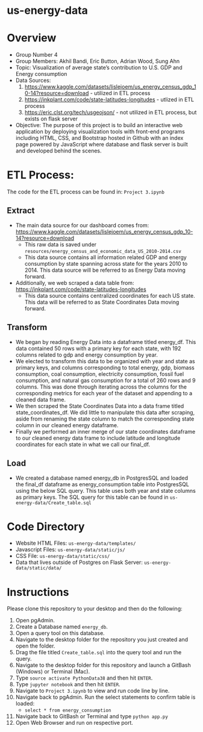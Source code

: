 # us-energy-data
# Overview

- Group Number 4
- Group Members: Akhil Bandi, Eric Button, Adrian Wood, Sung Ahn
- Topic: Visualization of average state’s contribution to U.S. GDP and Energy consumption
- Data Sources: 
    1. https://www.kaggle.com/datasets/lislejoem/us_energy_census_gdp_10-14?resource=download - utilized in ETL process
    1. https://inkplant.com/code/state-latitudes-longitudes - utlized in ETL process
    1. https://eric.clst.org/tech/usgeojson/ - not utilized in ETL process, but exists on flask server
- Objective: The purpose of this project is to build an interactive web application by deploying visualization tools with front-end programs including HTML, CSS, and Bootstrap hosted in Github with an index page powered by JavaScript where database and flask server is built and developed behind the scenes. 
# ETL Process:
The code for the ETL process can be found in: `Project 3.ipynb`
## Extract
- The main data source for our dashboard comes from: https://www.kaggle.com/datasets/lislejoem/us_energy_census_gdp_10-14?resource=download
    - This raw data is saved under `resources/energy_census_and_economic_data_US_2010-2014.csv`
    - This data source contains all information related GDP and energy consumption by state spanning across state for the years 2010 to 2014. This data source will be referred to as Energy Data moving forward.
- Additionally, we web scraped a data table from: 
https://inkplant.com/code/state-latitudes-longitudes 
    - This data source contains centralized coordinates for each US state. This data will be referred to as State Coordinates Data moving forward.
## Transform
- We began by reading Energy Data into a dataframe titled energy_df. This data contained 50 rows with a primary key for each state, with 192 columns related to gdp and energy consumption by year.
- We elected to transform this data to be organized with year and state as primary keys, and columns corresponding to total energy, gdp, biomass consumption, coal consumption, electricity consumption, fossil fuel consumption, and natural gas consumption for a total of 260 rows and 9 columns. This was done through iterating across the columns for the corresponding metrics for each year of the dataset and appending to a cleaned data frame.
- We then scraped the State Coordinates Data into a data frame titled state_coordinates_df. We did little to manipulate this data after scraping, aside from renaming the state column to match the corresponding state column in our cleaned energy dataframe. 
- Finally we performed an inner merge of our state coordinates dataframe to our cleaned energy data frame to include latitude and longitude coordinates for each state in what we call our final_df.

## Load
- We created a database named energy_db in PostgresSQL and loaded the final_df dataframe as energy_consumption table into PostgresSQL using the below SQL query. This table uses both year and state columns as primary keys. The SQL query for this table can be found in `us-energy-data/Create_table.sql`

# Code Directory
- Website HTML Files: `us-energy-data/templates/`
- Javascript Files: `us-energy-data/static/js/`
- CSS File: `us-energy-data/static/css/`
- Data that lives outside of Postgres on Flask Server: `us-energy-data/static/data/`

# Instructions
Please clone this repository to your desktop and then do the following:
1. Open pgAdmin.
1. Create a Database named ``energy_db``.
1. Open a query tool on this database.
1. Navigate to the desktop folder for the repository you just created and open the folder.
1. Drag the file titled ``Create_table.sql`` into the query tool and run the query.
1. Navigate to the desktop folder for this repository and launch a GitBash (Windows) or Terminal (Mac).
1. Type ``source activate PythonData38`` and then hit ``ENTER``.
1. Type ``jupyter notebook`` and then hit ``ENTER``.
1. Navigate to ``Project 3.ipynb`` to view and run code line by line.
1. Navigate back to pgAdmin. Run the select statements to confirm table is loaded:
    - ``select * from energy_consumption``
1. Navigate back to GitBash or Terminal and type ``python app.py``
1. Open Web Browser and run on respective port.







